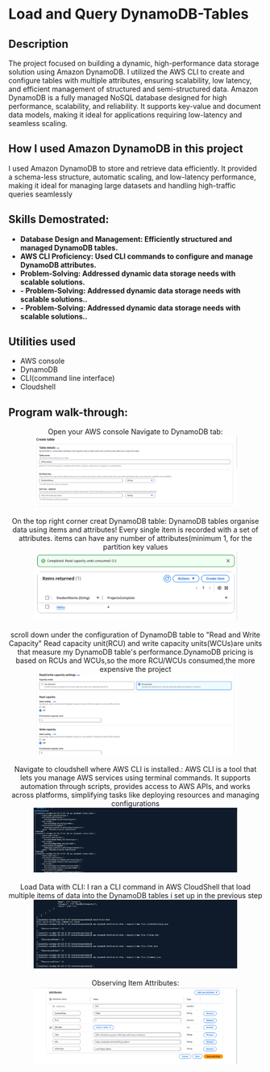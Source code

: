 <h1>Load and Query DynamoDB-Tables</h1>

<h2>Description</h2>
The project focused on building a dynamic, high-performance data storage solution using Amazon DynamoDB. I utilized the AWS CLI to create and configure tables with multiple attributes, ensuring scalability, low latency, and efficient management of structured and semi-structured data. Amazon DynamoDB is a fully managed NoSQL database designed for high performance, scalability, and reliability. It supports key-value and document
 data models, making it ideal for applications requiring low-latency and
 seamless scaling.
<br />

<h2> How I used Amazon DynamoDB in this project </h2>
 I used Amazon DynamoDB to store and retrieve data efficiently. It provided a
 schema-less structure, automatic scaling, and low-latency performance,
 making it ideal for managing large datasets and handling high-traffic queries
 seamlessly

<h2>Skills Demostrated:</h2>

- <b>Database Design and Management: Efficiently structured and managed DynamoDB tables.</b> 
- <b>AWS CLI Proficiency: Used CLI commands to configure and manage DynamoDB attributes.</b>
- <b>Problem-Solving: Addressed dynamic data storage needs with scalable solutions.</b>
- <b>- <b>Problem-Solving: Addressed dynamic data storage needs with scalable solutions.</b>.</b>
- <b>- <b>Problem-Solving: Addressed dynamic data storage needs with scalable solutions.</b>.</b>
<h2>Utilities used</h2>
<ul>
  <li>AWS console</li>
   <li>DynamoDB</li>
   <li>CLI(command line interface)</li> 
   <li>Cloudshell</li>
</ul>
<h2>Program walk-through:</h2>

<p align="center">
Open your AWS console Navigate to DynamoDB tab: <br/>
 <img src="images/db1.png" height="80%" width="80%" alt="key steps"/>
<br />
 
<br />
On the top right corner creat DynamoDB table: DynamoDB tables organise data using items and attributes! Every single item is recorded with a set of attributes. items can have any number of attributes(minimum 1, for the partition key values  <br/>
<img src="images/db4.png" height="80%" width="80%" alt="key steps"/>
<br />

<br />
scroll down under the configuration of DynamoDB table to "Read and Write Capacity"   Read capacity unit(RCU) and write capacity units(WCUs)are units that measure my DynamoDB table's performance.DynamoDB pricing is based on RCUs and WCUs,so the more RCU/WCUs consumed,the more expensive the project<br/>
<img src="images/db3.png" height="80%" width="80%" alt="key steps"/>
<br />

<br />
Navigate to cloudshell where AWS CLI is installed.: AWS CLI is a tool that lets you manage AWS services using terminal commands. It supports automation through scripts, provides access to AWS APIs, and works across platforms, simplifying tasks like deploying resources and managing configurations <br/>
<img src="images/db5.png" height="80%" width="80%" alt="key steps"/>
<br />
<br />
Load Data with CLI: I ran a CLI command in AWS CloudShell that load multiple items of data into the DynamoDB tables i set up in the previous step <br/>
<img src="images/db6.png" height="80%" width="80%" alt="key steps"/>
<br />
<br />
 Observing Item Attributes:  <br/>
<img src="images/db7.png" height="80%" width="80%" alt="key steps"/>
<br />

</p>

<!--
 ```diff
- text in red
+ text in green
! text in orange
# text in gray
@@ text in purple (and bold)@@
```
--!>
